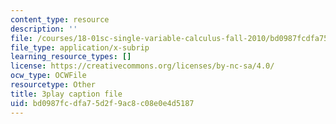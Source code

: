 ```yaml
---
content_type: resource
description: ''
file: /courses/18-01sc-single-variable-calculus-fall-2010/bd0987fcdfa75d2f9ac8c08e0e4d5187_--lPz7VFnKI.vtt
file_type: application/x-subrip
learning_resource_types: []
license: https://creativecommons.org/licenses/by-nc-sa/4.0/
ocw_type: OCWFile
resourcetype: Other
title: 3play caption file
uid: bd0987fc-dfa7-5d2f-9ac8-c08e0e4d5187
---
```

